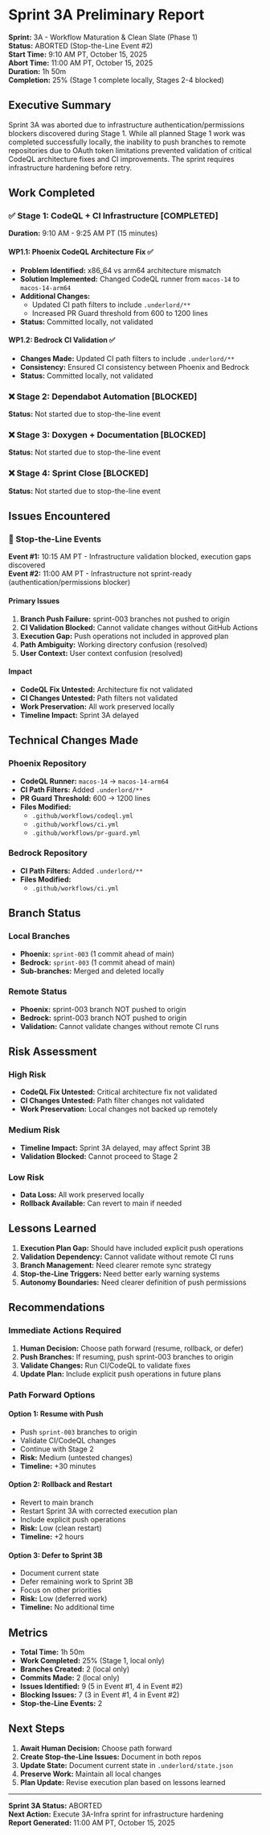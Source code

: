 # Sprint 3A Preliminary Report

**Sprint:** 3A - Workflow Maturation & Clean Slate (Phase 1)  
**Status:** ABORTED (Stop-the-Line Event #2)  
**Start Time:** 9:10 AM PT, October 15, 2025  
**Abort Time:** 11:00 AM PT, October 15, 2025  
**Duration:** 1h 50m  
**Completion:** 25% (Stage 1 complete locally, Stages 2-4 blocked)

## Executive Summary

Sprint 3A was aborted due to infrastructure authentication/permissions blockers discovered during Stage 1. While all planned Stage 1 work was completed successfully locally, the inability to push branches to remote repositories due to OAuth token limitations prevented validation of critical CodeQL architecture fixes and CI improvements. The sprint requires infrastructure hardening before retry.

## Work Completed

### ✅ Stage 1: CodeQL + CI Infrastructure [COMPLETED]
**Duration:** 9:10 AM - 9:25 AM PT (15 minutes)

#### WP1.1: Phoenix CodeQL Architecture Fix ✅
- **Problem Identified:** x86_64 vs arm64 architecture mismatch
- **Solution Implemented:** Changed CodeQL runner from `macos-14` to `macos-14-arm64`
- **Additional Changes:**
  - Updated CI path filters to include `.underlord/**`
  - Increased PR Guard threshold from 600 to 1200 lines
- **Status:** Committed locally, not validated

#### WP1.2: Bedrock CI Validation ✅
- **Changes Made:** Updated CI path filters to include `.underlord/**`
- **Consistency:** Ensured CI consistency between Phoenix and Bedrock
- **Status:** Committed locally, not validated

### ❌ Stage 2: Dependabot Automation [BLOCKED]
**Status:** Not started due to stop-the-line event

### ❌ Stage 3: Doxygen + Documentation [BLOCKED]
**Status:** Not started due to stop-the-line event

### ❌ Stage 4: Sprint Close [BLOCKED]
**Status:** Not started due to stop-the-line event

## Issues Encountered

### 🛑 Stop-the-Line Events
**Event #1:** 10:15 AM PT - Infrastructure validation blocked, execution gaps discovered  
**Event #2:** 11:00 AM PT - Infrastructure not sprint-ready (authentication/permissions blocker)

#### Primary Issues
1. **Branch Push Failure:** sprint-003 branches not pushed to origin
2. **CI Validation Blocked:** Cannot validate changes without GitHub Actions
3. **Execution Gap:** Push operations not included in approved plan
4. **Path Ambiguity:** Working directory confusion (resolved)
5. **User Context:** User context confusion (resolved)

#### Impact
- **CodeQL Fix Untested:** Architecture fix not validated
- **CI Changes Untested:** Path filters not validated
- **Work Preservation:** All work preserved locally
- **Timeline Impact:** Sprint 3A delayed

## Technical Changes Made

### Phoenix Repository
- **CodeQL Runner:** `macos-14` → `macos-14-arm64`
- **CI Path Filters:** Added `.underlord/**`
- **PR Guard Threshold:** 600 → 1200 lines
- **Files Modified:**
  - `.github/workflows/codeql.yml`
  - `.github/workflows/ci.yml`
  - `.github/workflows/pr-guard.yml`

### Bedrock Repository
- **CI Path Filters:** Added `.underlord/**`
- **Files Modified:**
  - `.github/workflows/ci.yml`

## Branch Status

### Local Branches
- **Phoenix:** `sprint-003` (1 commit ahead of main)
- **Bedrock:** `sprint-003` (1 commit ahead of main)
- **Sub-branches:** Merged and deleted locally

### Remote Status
- **Phoenix:** sprint-003 branch NOT pushed to origin
- **Bedrock:** sprint-003 branch NOT pushed to origin
- **Validation:** Cannot validate changes without remote CI runs

## Risk Assessment

### High Risk
- **CodeQL Fix Untested:** Critical architecture fix not validated
- **CI Changes Untested:** Path filter changes not validated
- **Work Preservation:** Local changes not backed up remotely

### Medium Risk
- **Timeline Impact:** Sprint 3A delayed, may affect Sprint 3B
- **Validation Blocked:** Cannot proceed to Stage 2

### Low Risk
- **Data Loss:** All work preserved locally
- **Rollback Available:** Can revert to main if needed

## Lessons Learned

1. **Execution Plan Gap:** Should have included explicit push operations
2. **Validation Dependency:** Cannot validate without remote CI runs
3. **Branch Management:** Need clearer remote sync strategy
4. **Stop-the-Line Triggers:** Need better early warning systems
5. **Autonomy Boundaries:** Need clearer definition of push permissions

## Recommendations

### Immediate Actions Required
1. **Human Decision:** Choose path forward (resume, rollback, or defer)
2. **Push Branches:** If resuming, push sprint-003 branches to origin
3. **Validate Changes:** Run CI/CodeQL to validate fixes
4. **Update Plan:** Include explicit push operations in future plans

### Path Forward Options

#### Option 1: Resume with Push
- Push `sprint-003` branches to origin
- Validate CI/CodeQL changes
- Continue with Stage 2
- **Risk:** Medium (untested changes)
- **Timeline:** +30 minutes

#### Option 2: Rollback and Restart
- Revert to main branch
- Restart Sprint 3A with corrected execution plan
- Include explicit push operations
- **Risk:** Low (clean restart)
- **Timeline:** +2 hours

#### Option 3: Defer to Sprint 3B
- Document current state
- Defer remaining work to Sprint 3B
- Focus on other priorities
- **Risk:** Low (deferred work)
- **Timeline:** No additional time

## Metrics

- **Total Time:** 1h 50m
- **Work Completed:** 25% (Stage 1, local only)
- **Branches Created:** 2 (local only)
- **Commits Made:** 2 (local only)
- **Issues Identified:** 9 (5 in Event #1, 4 in Event #2)
- **Blocking Issues:** 7 (3 in Event #1, 4 in Event #2)
- **Stop-the-Line Events:** 2

## Next Steps

1. **Await Human Decision:** Choose path forward
2. **Create Stop-the-Line Issues:** Document in both repos
3. **Update State:** Document current state in `.underlord/state.json`
4. **Preserve Work:** Maintain all local changes
5. **Plan Update:** Revise execution plan based on lessons learned

---

**Sprint 3A Status:** ABORTED  
**Next Action:** Execute 3A-Infra sprint for infrastructure hardening  
**Report Generated:** 11:00 AM PT, October 15, 2025
